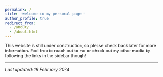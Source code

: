 ```yaml
---
permalink: /
title: "Welcome to my personal page!"
author_profile: true
redirect_from: 
  - /about/
  - /about.html
---
```


This website is still under construction, so please check back later for more information. Feel free to reach out to me or check out my other media by following the links in the sidebar though!

---
_Last updated: 19 February 2024_
